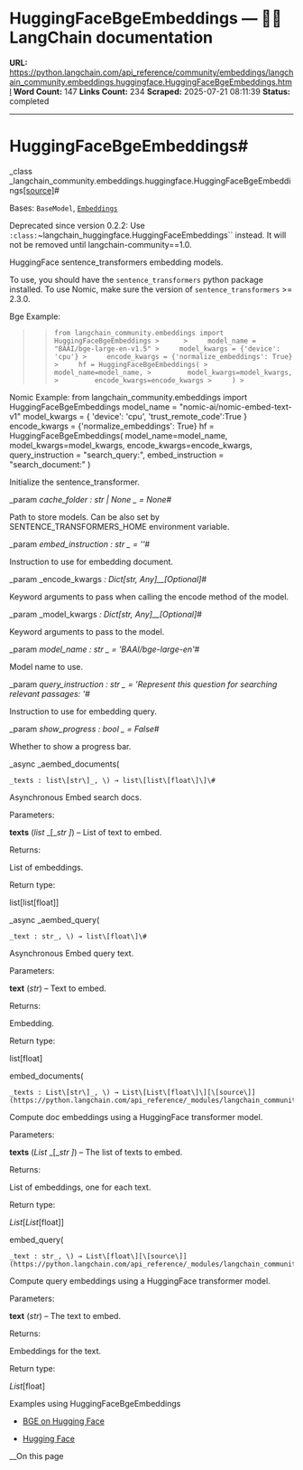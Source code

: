 # HuggingFaceBgeEmbeddings — 🦜🔗 LangChain  documentation

**URL:** https://python.langchain.com/api_reference/community/embeddings/langchain_community.embeddings.huggingface.HuggingFaceBgeEmbeddings.html
**Word Count:** 147
**Links Count:** 234
**Scraped:** 2025-07-21 08:11:39
**Status:** completed

---

# HuggingFaceBgeEmbeddings\#

_class _langchain\_community.embeddings.huggingface.HuggingFaceBgeEmbeddings[\[source\]](https://python.langchain.com/api_reference/_modules/langchain_community/embeddings/huggingface.html#HuggingFaceBgeEmbeddings)\#     

Bases: `BaseModel`, [`Embeddings`](https://python.langchain.com/api_reference/core/embeddings/langchain_core.embeddings.embeddings.Embeddings.html#langchain_core.embeddings.embeddings.Embeddings "langchain_core.embeddings.embeddings.Embeddings")

Deprecated since version 0.2.2: Use `:class:`~langchain_huggingface.HuggingFaceEmbeddings`` instead. It will not be removed until langchain-community==1.0.

HuggingFace sentence\_transformers embedding models.

To use, you should have the `sentence_transformers` python package installed. To use Nomic, make sure the version of `sentence_transformers` >= 2.3.0.

Bge Example:     

>  >     from langchain_community.embeddings import HuggingFaceBgeEmbeddings >      >     model_name = "BAAI/bge-large-en-v1.5" >     model_kwargs = {'device': 'cpu'} >     encode_kwargs = {'normalize_embeddings': True} >     hf = HuggingFaceBgeEmbeddings( >         model_name=model_name, >         model_kwargs=model_kwargs, >         encode_kwargs=encode_kwargs >     ) >     

Nomic Example:                    from langchain_community.embeddings import HuggingFaceBgeEmbeddings          model_name = "nomic-ai/nomic-embed-text-v1"     model_kwargs = {         'device': 'cpu',         'trust_remote_code':True         }     encode_kwargs = {'normalize_embeddings': True}     hf = HuggingFaceBgeEmbeddings(         model_name=model_name,         model_kwargs=model_kwargs,         encode_kwargs=encode_kwargs,         query_instruction = "search_query:",         embed_instruction = "search_document:"     )     

Initialize the sentence\_transformer.

_param _cache\_folder _: str | None_ _ = None_\#     

Path to store models. Can be also set by SENTENCE\_TRANSFORMERS\_HOME environment variable.

_param _embed\_instruction _: str_ _ = ''_\#     

Instruction to use for embedding document.

_param _encode\_kwargs _: Dict\[str, Any\]__\[Optional\]_\#     

Keyword arguments to pass when calling the encode method of the model.

_param _model\_kwargs _: Dict\[str, Any\]__\[Optional\]_\#     

Keyword arguments to pass to the model.

_param _model\_name _: str_ _ = 'BAAI/bge-large-en'_\#     

Model name to use.

_param _query\_instruction _: str_ _ = 'Represent this question for searching relevant passages: '_\#     

Instruction to use for embedding query.

_param _show\_progress _: bool_ _ = False_\#     

Whether to show a progress bar.

_async _aembed\_documents\(

    _texts : list\[str\]_, \) → list\[list\[float\]\]\#     

Asynchronous Embed search docs.

Parameters:     

**texts** \(_list_ _\[__str_ _\]_\) – List of text to embed.

Returns:     

List of embeddings.

Return type:     

list\[list\[float\]\]

_async _aembed\_query\(

    _text : str_, \) → list\[float\]\#     

Asynchronous Embed query text.

Parameters:     

**text** \(_str_\) – Text to embed.

Returns:     

Embedding.

Return type:     

list\[float\]

embed\_documents\(

    _texts : List\[str\]_, \) → List\[List\[float\]\][\[source\]](https://python.langchain.com/api_reference/_modules/langchain_community/embeddings/huggingface.html#HuggingFaceBgeEmbeddings.embed_documents)\#     

Compute doc embeddings using a HuggingFace transformer model.

Parameters:     

**texts** \(_List_ _\[__str_ _\]_\) – The list of texts to embed.

Returns:     

List of embeddings, one for each text.

Return type:     

_List_\[_List_\[float\]\]

embed\_query\(

    _text : str_, \) → List\[float\][\[source\]](https://python.langchain.com/api_reference/_modules/langchain_community/embeddings/huggingface.html#HuggingFaceBgeEmbeddings.embed_query)\#     

Compute query embeddings using a HuggingFace transformer model.

Parameters:     

**text** \(_str_\) – The text to embed.

Returns:     

Embeddings for the text.

Return type:     

_List_\[float\]

Examples using HuggingFaceBgeEmbeddings

  * [BGE on Hugging Face](https://python.langchain.com/docs/integrations/text_embedding/bge_huggingface/)

  * [Hugging Face](https://python.langchain.com/docs/integrations/providers/huggingface/)

__On this page